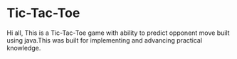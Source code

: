 # Tic-Tac-Toe
Hi all, This is a Tic-Tac-Toe game with ability to predict opponent move built using java.This was built for implementing and advancing practical knowledge.
